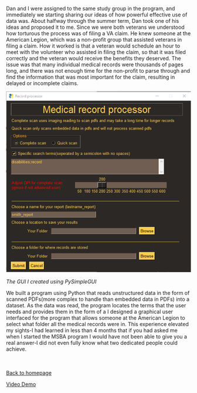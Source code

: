 
Dan and I were assigned to the same study group in the program, and immediately we starting sharing our ideas of how powerful effective use of data was. About halfway through the summer term, Dan took one of his ideas and proposed it to me. Since we were both veterans we understood how torturous the process was of filing a VA claim. He knew someone at the American Legion, which was a non-profit group that assisted veterans in filing a claim. How it worked is that a veteran would schedule an hour to meet with the volunteer who assisted in filing the claim, so that it was filed correctly and the veteran would receive the benefits they deserved. The issue was that many individual medical records were thousands of pages long, and there was not enough time for the non-profit to parse through and find the information that was most important for the claim, resulting in delayed or incomplete claims. 

<img src="images/medpro.png?raw=true"/>

*The GUI I created using PySimpleGUI*

We built a program using Python that reads unstructured data in the form of scanned PDFs(more complex to handle than embedded data in PDFs) into a dataset. As the data was read, the program locates the terms that the user needs and provides them in the form of a  I designed a graphical user interfaced for the program that allows someone at the American Legion to select what folder all the medical records were in. This experience elevated my sights-I had learned in less than 4 months that if you had asked me when I started the MSBA program I would have not been able to give you a real answer-I did not even fully know what two dedicated people could achieve. 

 <br><br>
  <a href="https://future-denisovan.github.io/">Back to homepage</a>
  
[Video Demo](https://youtu.be/kH8FOaZjbwk)
